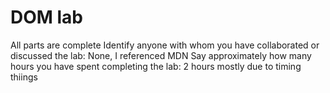 # DOM lab
All parts are complete
Identify anyone with whom you have collaborated or discussed the lab: None, I referenced MDN
Say approximately how many hours you have spent completing the lab: 2 hours mostly due to timing thiings
